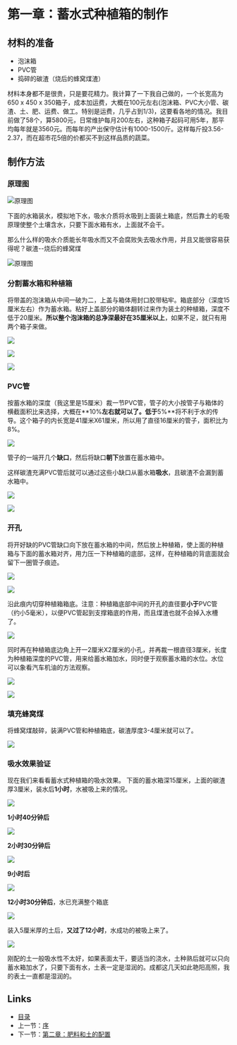 # 第一章：蓄水式种植箱的制作

## 材料的准备

- 泡沫箱
- PVC管
- 捣碎的碳渣（烧后的蜂窝煤渣）

材料本身都不是很贵，只是要花精力。我计算了一下我自己做的，一个长宽高为650 x 450 x 350箱子，成本加运费，大概在100元左右(泡沫箱、PVC大小管、碳渣、土、肥、运费、做工。特别是运费，几乎占到1/3)，这要看各地的情况。我目前做了58个，算5800元，日常维护每月200左右，这种箱子起码可用5年，那平均每年就是3560元。而每年的产出保守估计有1000-1500斤。这样每斤投3.56-2.37，而在超市花5倍的价都买不到这样品质的蔬菜。

## 制作方法

### 原理图

![原理图](images/zhongzhixiang-01.jpg?raw=true)

下面的水箱装水，模拟地下水，吸水介质将水吸到上面装土箱底，然后靠土的毛吸原理使整个土壤含水，只要下面水箱有水，上面就不会干。

那么什么样的吸水介质能长年吸水而又不会腐败失去吸水作用，并且又能很容易获得呢？碳渣--烧后的蜂窝煤

![原理图](images/zhongzhixiang-02.jpg?raw=true)


### 分割蓄水箱和种植箱

将带盖的泡沫箱从中间一破为二，上盖与箱体用封口胶带粘牢。箱底部分（深度15厘米左右）作为蓄水箱。粘好上盖部分的箱体翻转过来作为装土的种植箱，深度不低于20厘米。**所以整个泡沫箱的总净深最好在35厘米以上**，如果不足，就只有用两个箱子来做。

![](images/zhongzhixiang-03.jpg?raw=true)

![](images/zhongzhixiang-04.jpg?raw=true)

![](images/zhongzhixiang-05.jpg?raw=true)

### PVC管

按蓄水箱的深度（我这里是15厘米）裁一节PVC管，管子的大小按管子与箱体的横截面积比来选择，大概在**10%**左右就可以了。低于**5%**将不利于水的传导。这个箱子的内长宽是41厘米X61厘米，所以用了直径16厘米的管子，面积比为8%。

![](images/zhongzhixiang-06.jpg?raw=true)

管子的一端开几个**缺口**，然后将缺口**朝下**放置在蓄水箱中。

这样碳渣充满PVC管后就可以通过这些小缺口从蓄水箱**吸水**，且碳渣不会漏到蓄水箱中。

![](images/zhongzhixiang-07.jpg?raw=true)

![](images/zhongzhixiang-08.jpg?raw=true)

### 开孔

将开好缺的PVC管缺口向下放在蓄水箱的中间，然后放上种植箱，使上面的种植箱与下面的蓄水箱对齐，用力压一下种植箱的底部，这样，在种植箱的背底面就会留下一圈管子痕迹。

![](images/zhongzhixiang-09.jpg?raw=true)

![](images/zhongzhixiang-10.jpg?raw=true)

沿此痕内切穿种植箱箱底。注意：种植箱底部中间的开孔的直径要**小于**PVC管（约小5毫米），以便PVC管起到支撑箱底的作用，而且煤渣也就不会掉入水槽了。

![](images/zhongzhixiang-11.jpg?raw=true)

同时再在种植箱底边角上开一2厘米X2厘米的小孔，并再裁一根直径3厘米，长度为种植箱深度的PVC管，用来给蓄水箱加水，同时便于观察蓄水箱的水位。水位可以象看汽车机油的方法观察。

![](images/zhongzhixiang-12.jpg?raw=true)

![](images/zhongzhixiang-13.jpg?raw=true)

### 填充蜂窝煤

将蜂窝煤敲碎，装满PVC管和种植箱底，碳渣厚度3-4厘米就可以了。

![](images/zhongzhixiang-14.jpg?raw=true)

### 吸水效果验证

现在我们来看看蓄水式种植箱的吸水效果。
下面的蓄水箱深15厘米，上面的碳渣厚3厘米，装水后**1小时**，水被吸上来的情况。

![](images/zhongzhixiang-15.jpg?raw=true)

**1小时40分钟后**

![](images/zhongzhixiang-16.jpg?raw=true)

**2小时30分钟后**

![](images/zhongzhixiang-17.jpg?raw=true)

**9小时后**

![](images/zhongzhixiang-18.jpg?raw=true)

**12小时30分钟后**，水已充满整个箱底

![](images/zhongzhixiang-19.jpg?raw=true)

装入5厘米厚的土后，**又过了12小时**，水成功的被吸上来了。

![](images/zhongzhixiang-20.jpg?raw=true)

刚配的土一般吸水性不太好，如果表面太干，要适当的浇水，土种熟后就可以只向蓄水箱加水了，只要下面有水，土表一定是湿润的。成都这几天如此艳阳高照，我的表土一直都是湿润的。

## Links

* [目录](content.md)
* 上一节：[序](preface.md)
* 下一节：[第二章：肥料和土的配置](02.md)